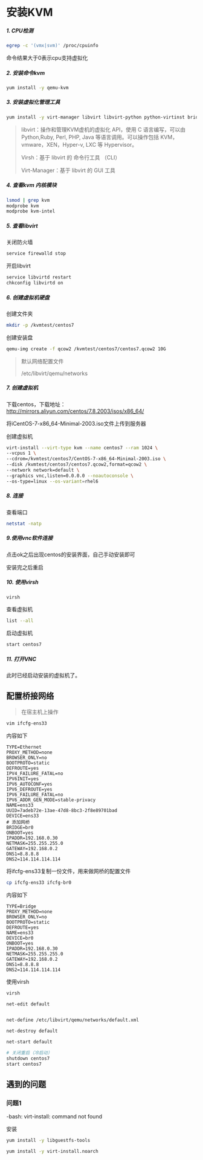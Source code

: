# 安装KVM

##### 1. CPU检测

```sh
egrep -c '(vmx|svm)' /proc/cpuinfo
```

命令结果大于0表示cpu支持虚拟化





##### 2. 安装命令kvm

```sh
yum install -y qemu-kvm
```



##### 3. 安装虚拟化管理工具

```sh
yum install -y virt-manager libvirt libvirt-python python-virtinst bridge-utils
```

> libvirt：操作和管理KVM虚机的虚拟化 API，使用 C 语言编写，可以由 Python,Ruby, Perl, PHP, Java 等语言调用。可以操作包括 KVM，vmware，XEN，Hyper-v, LXC 等 Hypervisor。 
>
> Virsh：基于 libvirt 的 命令行工具 （CLI）
>
>  Virt-Manager：基于 libvirt 的 GUI 工具



##### 4. 查看**kvm** 内核模块

```sh
lsmod | grep kvm
modprobe kvm
modprobe kvm-intel
```



##### 5. 查看libvirt

关闭防火墙

```sh
service firewalld stop
```

开启libvirt

```sh
service libvirtd restart
chkconfig libvirtd on
```



##### 6. 创建虚拟机硬盘

创建文件夹

```sh
mkdir -p /kvmtest/centos7
```



创建安装盘

```sh
qemu-img create -f qcow2 /kvmtest/centos7/centos7.qcow2 10G
```



> 默认网络配置文件
>
> /etc/libvirt/qemu/networks



##### 7. 创建虚拟机

下载centos，下载地址：http://mirrors.aliyun.com/centos/7.8.2003/isos/x86_64/



将iCentOS-7-x86_64-Minimal-2003.iso文件上传到服务器





创建虚拟机

```sh
virt-install --virt-type kvm --name centos7 --ram 1024 \
--vcpus 1 \
--cdrom=/kvmtest/centos7/CentOS-7-x86_64-Minimal-2003.iso \
--disk /kvmtest/centos7/centos7.qcow2,format=qcow2 \
--network network=default \
--graphics vnc,listen=0.0.0.0 --noautoconsole \
--os-type=linux --os-variant=rhel6
```



##### 8. 连接

查看端口

```sh
netstat -natp
```





##### 9.使用vnc软件连接





点击ok之后出现centos的安装界面，自己手动安装即可



安装完之后重启





##### 10. 使用virsh

```sh
virsh
```







查看虚拟机

```sh
list --all
```





启动虚拟机

```sh
start centos7
```





##### 11. 打开VNC



此时已经启动安装的虚拟机了。



## 配置桥接网络

> 在宿主机上操作

```sh
vim ifcfg-ens33
```

内容如下

```
TYPE=Ethernet
PROXY_METHOD=none
BROWSER_ONLY=no
BOOTPROTO=static
DEFROUTE=yes
IPV4_FAILURE_FATAL=no
IPV6INIT=yes
IPV6_AUTOCONF=yes
IPV6_DEFROUTE=yes
IPV6_FAILURE_FATAL=no
IPV6_ADDR_GEN_MODE=stable-privacy
NAME=ens33
UUID=7adeb72e-13ae-47d8-8bc3-2f8e89701bad
DEVICE=ens33
# 添加网桥
BRIDGE=br0
ONBOOT=yes
IPADDR=192.168.0.30
NETMASK=255.255.255.0
GATEWAY=192.168.0.2
DNS1=8.8.8.8
DNS2=114.114.114.114
```





将ifcfg-ens33复制一份文件，用来做网桥的配置文件

```sh
cp ifcfg-ens33 ifcfg-br0
```

内容如下

```
TYPE=Bridge
PROXY_METHOD=none
BROWSER_ONLY=no
BOOTPROTO=static
DEFROUTE=yes
NAME=ens33
DEVICE=br0
ONBOOT=yes
IPADDR=192.168.0.30
NETMASK=255.255.255.0
GATEWAY=192.168.0.2
DNS1=8.8.8.8
DNS2=114.114.114.114
```





使用virsh

```sh
virsh
```





```sh
net-edit default
```













```sh

net-define /etc/libvirt/qemu/networks/default.xml

net-destroy default

net-start default

# 关闭重启（冷启动）
shutdown centos7
start centos7
```











## 遇到的问题

### 问题1

-bash: virt-install: command not found





安装

```sh
yum install -y libguestfs-tools

yum install -y virt-install.noarch
```

